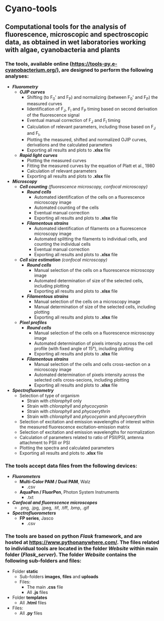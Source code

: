 # Cyano-tools

## Computational tools for the analysis of fluorescence, microscopic and spectroscopic data, as obtained in wet laboratories working with algae, cyanobacteria and plants

### The tools, available online (https://tools-py.e-cyanobacterium.org/), are designed to perform the following analyses:
- ***Fluorometry***
  - ***OJIP curves***
    - Shifting (to F<sub>0</sub>' and F<sub>P</sub>) and normalizing (between F<sub>0</sub>' and F<sub>P</sub>) the measured curves
    - Iidentification of F<sub>J</sub>, F<sub>I</sub> and F<sub>P</sub> timing based on second derivation of the fluorescence signal
    - Eventual manual correction of F<sub>J</sub> and F<sub>I</sub> timing
    - Calculation of relevant parameters, including those based on F<sub>J</sub> and F<sub>I</sub>,
    - Plotting the measured, shifted and normalized OJIP curves, derivations and the calculated parameters
    - Exporting all results and plots to **.xlsx** file
  - ***Rapid light curves***
    - Plotting the measured curves
    - Fitting the measured curves by the equation of Platt et al., 1980
    - Calculation of relevant parameters
    - Exporting all results and plots to **.xlsx** file
- ***Microscopy***
  - ***Cell counting*** _(fluorescence microscopy, confocal microscopy)_
    - ***Round cells***
      - Automated identification of the cells on a fluorescence microscopy image
      - Automated counting of the cells
      - Eventual manual correction
      - Exporting all results and plots to **.xlsx** file
    - ***Filamentous strains***
      - Automated identification of filaments on a fluorescence microscopy image
      - Automated splitting the filaments to individual cells, and counting the individual cells
      - Eventual manual correction
      - Exporting all results and plots to **.xlsx** file
  - ***Cell size estimation*** _(confocal microscopy)_
    - ***Round cells***
      - Manual selection of the cells on a fluorescence microscopy image
      - Automated determination of size of the selected cells, including plotting
      - Exporting all results and plots to **.xlsx** file
    - ***Filamentous strains***
      - Manual selection of the cells on a microscopy image
      - Manual determination of size of the selected cells, including plotting
      - Exporting all results and plots to **.xlsx** file
  - ***Pixel profiles***
    - ***Round cells***
      - Manual selection of the cells on a fluorescence microscopy image
      - Automated determination of pixels intensity across the cell profile  (with fixed angle of 15°), including plotting
      - Exporting all results and plots to **.xlsx** file
    - ***Filamentous strains***
      - Manual selection of the cells and cells cross-section on a microscopy image
      - Automated determination of pixels intensity across the selected cells cross-secions, including plotting
      - Exporting all results and plots to **.xlsx** file
- ***Spectrofluorometry***
  - Selection of type of organism
    -  Strain with _chlorophyll_ only
    -  Strain with _chlorophyll_ and _phycocyanin_
    -  Strain with _chlorophyll_ and _phycoerythrin_
    -  Strain with _chlorophyll_ and _phycocyanin_ and _phycoerythrin_
  - Selection of excitation and emission wavelengths of interest within the measured fluorescence excitation-emission matrix
  - Selection of excitation and emission wavelengths for normalization
  - Calculation of parameters related to ratio of PSII/PSI, antenna attachment to PSII or PSI
  - Plotting the spectra and calculated parameters
  - Exporting all results and plots to **.xlsx** file

### The tools accept data files from the following devices:
- ***Fluorometers***
  - **Multi-Color PAM / Dual PAM**, Walz
    - .csv
  - **AquaPen / FluorPen**, Photon System Instruments
    - .txt
- ***Confocal and fluorescence microscopes***
  - .png, .jpg, .jpeg, .tif, .tiff, .bmp, .gif
- ***Spectrofluorometers***
  - **FP series**, Jasco
    - .csv

### The tools are based on python ***Flask*** framework, and are hosted at https://www.pythonanywhere.com/. The files related to individual tools are located in the folder ***Website*** within main folder (***Flask_server***). The folder ***Website*** contains the following sub-folders and files:
- Folder **static**
  - Sub-folders **images**, **files** and **uploads**
  - Files:
    - The main **.css** file
    - All **.js** files
- Folder **templates**
  - All **.html** files
- Files:
  - All **.py** files

